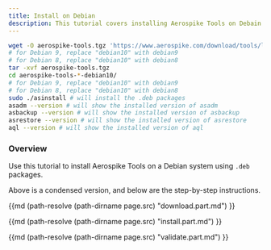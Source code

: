 ```yaml
---
title: Install on Debian
description: This tutorial covers installing Aerospike Tools on Debain system
---
```

```bash
wget -O aerospike-tools.tgz 'https://www.aerospike.com/download/tools/latest/artifact/debian10'
# for Debian 9, replace "debian10" with debian9
# for Debian 8, replace "debian10" with debian8
tar -xvf aerospike-tools.tgz
cd aerospike-tools-*-debian10/
# for Debian 9, replace "debian10" with debian9
# for Debian 8, replace "debian10" with debian8
sudo ./asinstall # will install the .deb packages
asadm --version # will show the installed version of asadm
asbackup --version # will show the installed version of asbackup
asrestore --version # will show the installed version of asrestore
aql --version # will show the installed version of aql
```
### Overview
Use this tutorial to install Aerospike Tools on a Debian system using `.deb` packages.

Above is a condensed version, and below are the step-by-step instructions.

{{md (path-resolve (path-dirname page.src) "download.part.md") }}

{{md (path-resolve (path-dirname page.src) "install.part.md") }}

{{md (path-resolve (path-dirname page.src) "validate.part.md") }}
